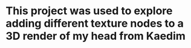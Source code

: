 # This project was used to explore adding different texture nodes to a 3D render of my head from Kaedim
